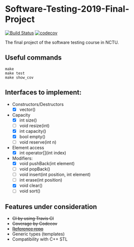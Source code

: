 # Software-Testing-2019-Final-Project

[![Build Status](https://travis-ci.org/Casidi/st_final_2019.svg?branch=master)](https://travis-ci.org/Casidi/st_final_2019)
[![codecov](https://codecov.io/gh/Casidi/st_final_2019/branch/master/graph/badge.svg)](https://codecov.io/gh/Casidi/st_final_2019)

The final project of the software testing course in NCTU.

## Useful commands
```bash=
make
make test
make show_cov
```

## Interfaces to implement:

- Constructors/Destructors
	- [x] vector()

- Capacity
	- [x] int size()
	- [ ] void resize(int)
	- [x] int capacity()
	- [x] bool empty()
	- [ ] void reserve(int n)

- Element access
	- [x] int operator[](int index)

- Modifiers:
	- [x] void pushBack(int element)
	- [ ] void popBack()
	- [ ] void insert(int position, int element)
	- [ ] int erase(int position)
	- [x] void clear()
	- [ ] void sort()

## Features under consideration
- ~~CI by using Travis CI~~
- ~~Coverage by Codecov~~
- ~~[Reference repo](https://github.com/bast/gtest-demo)~~
- Generic types (templates)
- Compatibility with C++ STL
